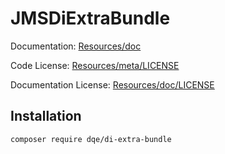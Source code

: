 JMSDiExtraBundle
===================

Documentation: 
[Resources/doc](http://jmsyst.com/bundles/JMSDiExtraBundle)
    

Code License:
[Resources/meta/LICENSE](https://github.com/schmittjoh/JMSDiExtraBundle/blob/master/Resources/meta/LICENSE)


Documentation License:
[Resources/doc/LICENSE](https://github.com/schmittjoh/JMSDiExtraBundle/blob/master/Resources/doc/LICENSE)

## Installation

```
composer require dqe/di-extra-bundle
```